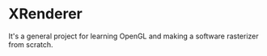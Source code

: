 # XRenderer
 It's a general project for learning OpenGL and making a software rasterizer from scratch.
